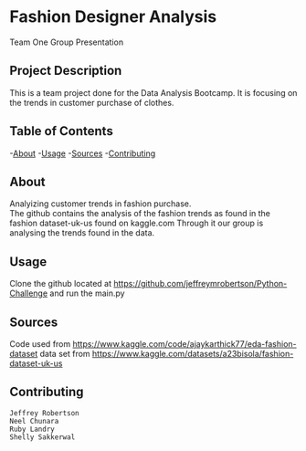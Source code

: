 # Fashion Designer Analysis
Team One Group Presentation

## Project Description
This is a team project done for the Data Analysis Bootcamp.   It is focusing on the trends in customer purchase of clothes.
## Table of Contents
-[About](#about)
-[Usage](#usage)
-[Sources](#sources)
-[Contributing](#contributing)

## About
Analyizing customer trends in fashion purchase.  
The github contains the analysis of the fashion trends as found in the fashion dataset-uk-us found on kaggle.com
Through it our group is analysing the trends found in the data.


## Usage
Clone the github located at https://github.com/jeffreymrobertson/Python-Challenge and run the main.py

## Sources
Code used from https://www.kaggle.com/code/ajaykarthick77/eda-fashion-dataset
data set from https://www.kaggle.com/datasets/a23bisola/fashion-dataset-uk-us
## Contributing
	Jeffrey Robertson
 	Neel Chunara
 	Ruby Landry
 	Shelly Sakkerwal
